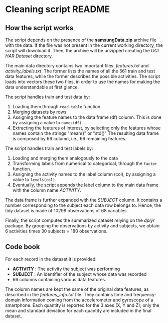# Cleaning script README

## How the script works
The script depends on the presence of the __samsungData.zip__ archive file with the data.
If the file was not present in the current working directory, the script will download it.
Then, the archive will be unzipped creating the _UCI HAR Dataset_ directory.

The main data directory contains two important files: _features.txt_ and _activity\_labels.txt_.
The former lists the names of all the 561 train and test data features, while the former describes the possible activities.
The script loads into vectors these two files, in order to use the names for making the data understandable at first glance.

The script handles train and test data by:
1. Loading them through `read.table` function.
2. Merging datasets by rows
3. Assigning the feature names to the data frame (df) column. This is done by assigning a value to `names(df)`.
4. Extracting the features of interest, by selecting only the features whose names contain the strings "mean()" or "std()"
The resulting data frame is composed by 66 column, i.e., 66 remaining features.

The script handles train and test labels by:
1. Loading and merging them analogously to the data
2. Transforming labels from numerical to categorical, through the `factor` function.
3. Assigning the activity names to the label column (col), by assigning a value to `levels(col)`. 
4. Eventually, the script appends the label column to the main data frame with the column name _ACTIVITY_.

The data frame is further expanded with the _SUBJECT_ column. It contains a number corresponding to the subject each data row belongs to.
Hence, the tidy dataset is made of 10299 observations of 68 variables.

Finally, the script computes the summarized dataset relying on the _dplyr_ package.
By grouping the observations by activity and subjects, we obtain 6 activities times 30 subjects = 180 observations.

## Code book 
For each record in the dataset it is provided:
- __ACTIVITY__ : The activity the subject was performing
- __SUBJECT__ : An identifier of the subject whose data was recorded
- 66 columns containing various data features.

The column names are kept the same of the original data features, as described in the _features\_info.txt_ file.
They contains time and frequency-domain information coming from the accelerometer and gyroscope of a smartphone.
Each quantity is reported for the 3 axes (X, Y and Z); only the mean and standard deviation for each quantity are included in the final dataset.
